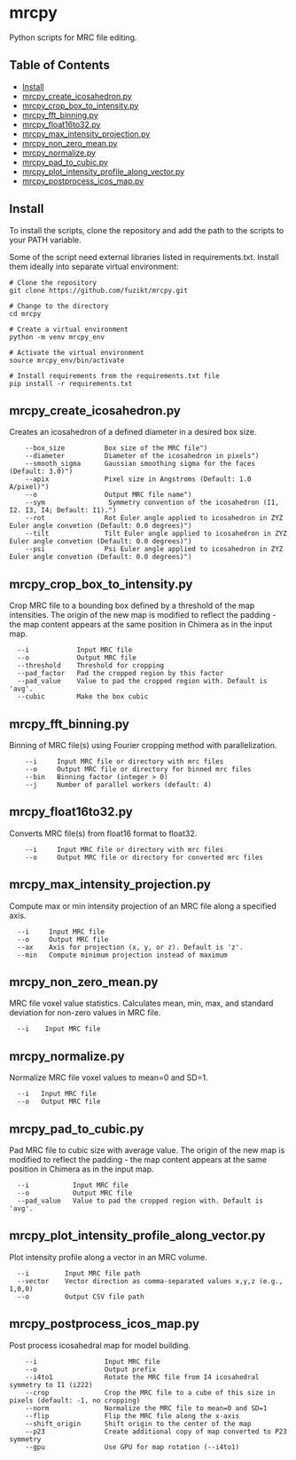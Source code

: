 # mrcpy
Python scripts for MRC file editing.

## Table of Contents
- [Install](#install)
- [mrcpy_create_icosahedron.py](#mrcpy_create_icosahedronpy)
- [mrcpy_crop_box_to_intensity.py](#mrcpy_crop_box_to_intensitypy)
- [mrcpy_fft_binning.py](#mrcpy_fft_binningpy)
- [mrcpy_float16to32.py](#mrcpy_float16to32py)
- [mrcpy_max_intensity_projection.py](#mrcpy_max_intensity_projectionpy)
- [mrcpy_non_zero_mean.py](#mrcpy_non_zero_meanpy)
- [mrcpy_normalize.py](#mrcpy_normalizepy)
- [mrcpy_pad_to_cubic.py](#mrcpy_pad_to_cubicpy)
- [mrcpy_plot_intensity_profile_along_vector.py](#mrcpy_plot_intensity_profile_along_vectorpy)
- [mrcpy_postprocess_icos_map.py](#mrcpy_postprocess_icos_mappy)

## Install
To install the scripts, clone the repository and add the path to the scripts to your PATH variable.

Some of the script need external libraries listed in requirements.txt. Install them ideally into separate virtual environment:
```
# Clone the repository
git clone https://github.com/fuzikt/mrcpy.git

# Change to the directory
cd mrcpy

# Create a virtual environment
python -m venv mrcpy_env

# Activate the virtual environment
source mrcpy_env/bin/activate

# Install requirements from the requirements.txt file
pip install -r requirements.txt
```

## mrcpy_create_icosahedron.py
Creates an icosahedron of a defined diameter in a desired box size.
```
    --box_size          Box size of the MRC file")
    --diameter          Diameter of the icosahedron in pixels")
    --smooth_sigma      Gaussian smoothing sigma for the faces (Default: 3.0)")
    --apix              Pixel size in Angstroms (Default: 1.0 A/pixel)")
    --o                 Output MRC file name")
    --sym                Symmetry convention of the icosahedron (I1, I2. I3, I4; Default: I1).")
    --rot               Rot Euler angle applied to icosahedron in ZYZ Euler angle convetion (Default: 0.0 degrees)")
    --tilt              Tilt Euler angle applied to icosahedron in ZYZ Euler angle convetion (Default: 0.0 degrees)")
    --psi               Psi Euler angle applied to icosahedron in ZYZ Euler angle convetion (Default: 0.0 degrees)")
```

## mrcpy_crop_box_to_intensity.py
Crop MRC file to a bounding box defined by a threshold of the map intensities. The origin of the new map is modified to reflect the padding - the map content appears at the same position in Chimera as in the input map.
```
  --i            Input MRC file
  --o            Output MRC file
  --threshold    Threshold for cropping
  --pad_factor   Pad the cropped region by this factor
  --pad_value    Value to pad the cropped region with. Default is 'avg'.
  --cubic        Make the box cubic
```

## mrcpy_fft_binning.py
Binning of MRC file(s) using Fourier cropping method with parallelization.
```
    --i     Input MRC file or directory with mrc files
    --o     Output MRC file or directory for binned mrc files
    --bin   Binning factor (integer > 0)
    --j     Number of parallel workers (default: 4)
```

## mrcpy_float16to32.py
Converts MRC file(s) from float16 format to float32.
```
    --i     Input MRC file or directory with mrc files
    --o     Output MRC file or directory for converted mrc files
```

## mrcpy_max_intensity_projection.py
Compute max or min intensity projection of an MRC file along a specified axis.
```
  --i     Input MRC file
  --o     Output MRC file
  --ax    Axis for projection (x, y, or z). Default is 'z'.
  --min   Compute minimum projection instead of maximum
```

## mrcpy_non_zero_mean.py
MRC file voxel value statistics. Calculates mean, min, max, and standard deviation for non-zero values in MRC file.
```
  --i    Input MRC file
```

## mrcpy_normalize.py
Normalize MRC file voxel values to mean=0 and SD=1.
```
  --i   Input MRC file
  --o   Output MRC file
```

## mrcpy_pad_to_cubic.py
Pad MRC file to cubic size with average value. The origin of the new map is modified to reflect the padding - the map content appears at the same position in Chimera as in the input map.
```
  --i           Input MRC file
  --o           Output MRC file
  --pad_value   Value to pad the cropped region with. Default is 'avg'.
```

## mrcpy_plot_intensity_profile_along_vector.py
Plot intensity profile along a vector in an MRC volume.
```    
  --i         Input MRC file path
  --vector    Vector direction as comma-separated values x,y,z (e.g., 1,0,0)
  --o         Output CSV file path
```
## mrcpy_postprocess_icos_map.py
Post process icosahedral map for model building.
```    
    --i                 Input MRC file
    --o                 Output prefix
    --i4to1             Rotate the MRC file from I4 icosahedral symmetry to I1 (i222)
    --crop              Crop the MRC file to a cube of this size in pixels (default: -1, no cropping)
    --norm              Normalize the MRC file to mean=0 and SD=1
    --flip              Flip the MRC file along the x-axis
    --shift_origin      Shift origin to the center of the map
    --p23               Create additional copy of map converted to P23 symmetry
    --gpu               Use GPU for map rotation (--i4to1)
```